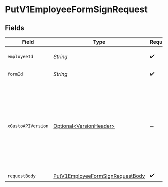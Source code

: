 # PutV1EmployeeFormSignRequest


## Fields

| Field                                                                                                                                                                                                                        | Type                                                                                                                                                                                                                         | Required                                                                                                                                                                                                                     | Description                                                                                                                                                                                                                  |
| ---------------------------------------------------------------------------------------------------------------------------------------------------------------------------------------------------------------------------- | ---------------------------------------------------------------------------------------------------------------------------------------------------------------------------------------------------------------------------- | ---------------------------------------------------------------------------------------------------------------------------------------------------------------------------------------------------------------------------- | ---------------------------------------------------------------------------------------------------------------------------------------------------------------------------------------------------------------------------- |
| `employeeId`                                                                                                                                                                                                                 | *String*                                                                                                                                                                                                                     | :heavy_check_mark:                                                                                                                                                                                                           | The UUID of the employee                                                                                                                                                                                                     |
| `formId`                                                                                                                                                                                                                     | *String*                                                                                                                                                                                                                     | :heavy_check_mark:                                                                                                                                                                                                           | The UUID of the form                                                                                                                                                                                                         |
| `xGustoAPIVersion`                                                                                                                                                                                                           | [Optional\<VersionHeader>](../../models/components/VersionHeader.md)                                                                                                                                                         | :heavy_minus_sign:                                                                                                                                                                                                           | Determines the date-based API version associated with your API call. If none is provided, your application's [minimum API version](https://docs.gusto.com/embedded-payroll/docs/api-versioning#minimum-api-version) is used. |
| `requestBody`                                                                                                                                                                                                                | [PutV1EmployeeFormSignRequestBody](../../models/operations/PutV1EmployeeFormSignRequestBody.md)                                                                                                                              | :heavy_check_mark:                                                                                                                                                                                                           | N/A                                                                                                                                                                                                                          |